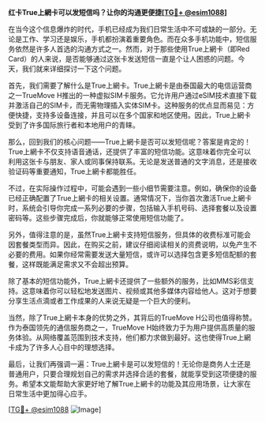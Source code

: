 **红卡True上網卡可以发短信吗？让你的沟通更便捷[[TG💪+ @esim1088](https://t.me/s/esim1088)]**

在当今这个信息爆炸的时代，手机已经成为我们日常生活中不可或缺的一部分。无论是工作、学习还是娱乐，手机都扮演着重要角色。而在众多手机功能中，短信服务依然是许多人首选的沟通方式之一。然而，对于那些使用True上網卡（即Red Card）的人来说，是否能够通过这张卡发送短信一直是个让人困惑的问题。今天，我们就来详细探讨一下这个问题。

首先，我们需要了解什么是True上網卡。True上網卡是由泰国最大的电信运营商之一TrueMove H推出的一种虚拟SIM卡服务。它允许用户通过eSIM技术直接下载并激活自己的SIM卡，而无需物理插入实体SIM卡。这种服务的优点显而易见：方便快捷，支持多设备连接，并且可以在多个国家和地区使用。因此，True上網卡受到了许多国际旅行者和本地用户的青睐。

那么，回到我们的核心问题——True上網卡是否可以发短信呢？答案是肯定的！True上網卡不仅支持语音通话，还提供了丰富的短信功能。这意味着你完全可以利用这张卡与朋友、家人或同事保持联系。无论是发送普通的文字消息，还是接收验证码等重要通知，True上網卡都能胜任。

不过，在实际操作过程中，可能会遇到一些小细节需要注意。例如，确保你的设备已经正确配置了True上網卡的相关设置。通常情况下，当你首次激活True上網卡时，系统会引导你完成一系列必要的步骤，包括输入手机号码、选择套餐以及设置密码等。这些步骤完成后，你就能够正常使用短信功能了。

另外，值得注意的是，虽然True上網卡支持短信服务，但具体的收费标准可能会因套餐类型而异。因此，在购买之前，建议仔细阅读相关的资费说明，以免产生不必要的费用。如果你经常需要发送大量短信，或许可以选择包含更多短信配额的套餐，这样既能满足需求又不会超出预算。

除了基本的短信功能外，True上網卡还提供了一些额外的服务，比如MMS彩信支持。这意味着你可以轻松地发送图片、视频或其他多媒体内容给他人。这对于想要分享生活点滴或者工作成果的人来说无疑是一个巨大的便利。

当然，除了True上網卡本身的优势之外，其背后的TrueMove H公司也值得称赞。作为泰国领先的通信服务商之一，TrueMove H始终致力于为用户提供高质量的服务体验。从网络覆盖范围到技术支持，他们都力求做到最好。这也使得True上網卡成为了许多人心目中的理想选择。

最后，让我们再强调一遍：True上網卡是可以发短信的！无论你是商务人士还是普通用户，只要合理规划自己的需求并选择合适的套餐，就能享受到这项便捷的服务。希望本文能帮助大家更好地了解True上網卡的功能及其应用场景，让大家在日常生活中更加得心应手。

[[TG💪+ @esim1088](https://t.me/s/esim1088) ![Image](https://i.postimg.cc/4NQfJmqS/Snipaste-2025-05-13-00-14-12.png)]